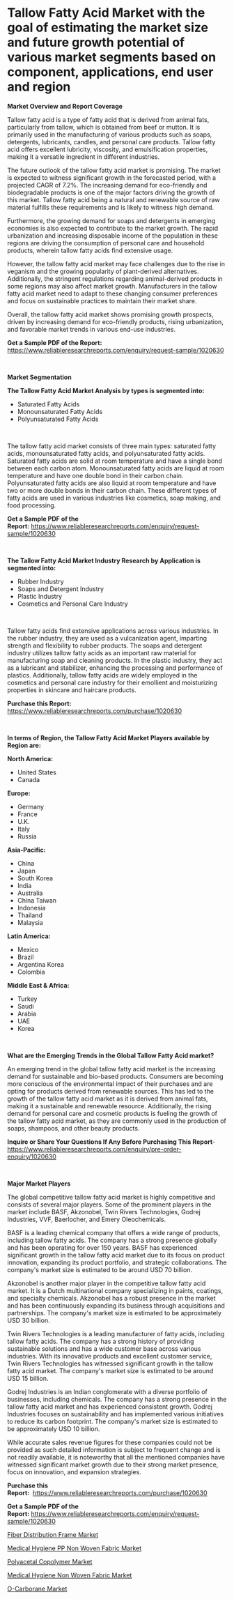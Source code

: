 <p><h1>Tallow Fatty Acid Market with the goal of estimating the market size and future growth potential of various market segments based on component, applications, end user and region</h1></p><p><strong>Market Overview and Report Coverage</strong></p>
<p><p>Tallow fatty acid is a type of fatty acid that is derived from animal fats, particularly from tallow, which is obtained from beef or mutton. It is primarily used in the manufacturing of various products such as soaps, detergents, lubricants, candles, and personal care products. Tallow fatty acid offers excellent lubricity, viscosity, and emulsification properties, making it a versatile ingredient in different industries.</p><p>The future outlook of the tallow fatty acid market is promising. The market is expected to witness significant growth in the forecasted period, with a projected CAGR of 7.2%. The increasing demand for eco-friendly and biodegradable products is one of the major factors driving the growth of this market. Tallow fatty acid being a natural and renewable source of raw material fulfills these requirements and is likely to witness high demand.</p><p>Furthermore, the growing demand for soaps and detergents in emerging economies is also expected to contribute to the market growth. The rapid urbanization and increasing disposable income of the population in these regions are driving the consumption of personal care and household products, wherein tallow fatty acids find extensive usage.</p><p>However, the tallow fatty acid market may face challenges due to the rise in veganism and the growing popularity of plant-derived alternatives. Additionally, the stringent regulations regarding animal-derived products in some regions may also affect market growth. Manufacturers in the tallow fatty acid market need to adapt to these changing consumer preferences and focus on sustainable practices to maintain their market share.</p><p>Overall, the tallow fatty acid market shows promising growth prospects, driven by increasing demand for eco-friendly products, rising urbanization, and favorable market trends in various end-use industries.</p></p>
<p><strong>Get a Sample PDF of the Report:</strong> <a href="https://www.reliableresearchreports.com/enquiry/request-sample/1020630">https://www.reliableresearchreports.com/enquiry/request-sample/1020630</a></p>
<p>&nbsp;</p>
<p><strong>Market Segmentation</strong></p>
<p><strong>The Tallow Fatty Acid Market Analysis by types is segmented into:</strong></p>
<p><ul><li>Saturated Fatty Acids</li><li>Monounsaturated Fatty Acids</li><li>Polyunsaturated Fatty Acids</li></ul></p>
<p>&nbsp;</p>
<p><p>The tallow fatty acid market consists of three main types: saturated fatty acids, monounsaturated fatty acids, and polyunsaturated fatty acids. Saturated fatty acids are solid at room temperature and have a single bond between each carbon atom. Monounsaturated fatty acids are liquid at room temperature and have one double bond in their carbon chain. Polyunsaturated fatty acids are also liquid at room temperature and have two or more double bonds in their carbon chain. These different types of fatty acids are used in various industries like cosmetics, soap making, and food processing.</p></p>
<p><strong>Get a Sample PDF of the Report:</strong>&nbsp;<a href="https://www.reliableresearchreports.com/enquiry/request-sample/1020630">https://www.reliableresearchreports.com/enquiry/request-sample/1020630</a></p>
<p>&nbsp;</p>
<p><strong>The Tallow Fatty Acid Market Industry Research by Application is segmented into:</strong></p>
<p><ul><li>Rubber Industry</li><li>Soaps and Detergent Industry</li><li>Plastic Industry</li><li>Cosmetics and Personal Care Industry</li></ul></p>
<p>&nbsp;</p>
<p><p>Tallow fatty acids find extensive applications across various industries. In the rubber industry, they are used as a vulcanization agent, imparting strength and flexibility to rubber products. The soaps and detergent industry utilizes tallow fatty acids as an important raw material for manufacturing soap and cleaning products. In the plastic industry, they act as a lubricant and stabilizer, enhancing the processing and performance of plastics. Additionally, tallow fatty acids are widely employed in the cosmetics and personal care industry for their emollient and moisturizing properties in skincare and haircare products.</p></p>
<p><strong>Purchase this Report:</strong>&nbsp; <a href="https://www.reliableresearchreports.com/purchase/1020630">https://www.reliableresearchreports.com/purchase/1020630</a></p>
<p>&nbsp;</p>
<p><strong>In terms of Region, the Tallow Fatty Acid Market Players available by Region are:</strong></p>
<p>
    <p> <strong> North America: </strong>
        <ul>
            <li>United States</li>
            <li>Canada</li>
        </ul>
        </p> 
    <p> <strong> Europe: </strong>
        <ul>
            <li>Germany</li>
            <li>France</li>
            <li>U.K.</li>
            <li>Italy</li>
            <li>Russia</li>
        </ul>
        </p> 
    <p> <strong> Asia-Pacific: </strong>
        <ul>
            <li>China</li>
            <li>Japan</li>
            <li>South Korea</li>
            <li>India</li>
            <li>Australia</li>
            <li>China Taiwan</li>
            <li>Indonesia</li>
            <li>Thailand</li>
            <li>Malaysia</li>
        </ul>
        </p> 
    <p> <strong> Latin America: </strong>
        <ul>
            <li>Mexico</li>
            <li>Brazil</li>
            <li>Argentina Korea</li>
            <li>Colombia</li>
        </ul>
        </p> 
    <p> <strong> Middle East & Africa: </strong>
        <ul>
            <li>Turkey</li>
            <li>Saudi</li>
            <li>Arabia</li>
            <li>UAE</li>
            <li>Korea</li>
        </ul>
    </p>
    </p>
<p>&nbsp;</p>
<p><strong>What are the Emerging Trends in the Global Tallow Fatty Acid market?</strong></p>
<p><p>An emerging trend in the global tallow fatty acid market is the increasing demand for sustainable and bio-based products. Consumers are becoming more conscious of the environmental impact of their purchases and are opting for products derived from renewable sources. This has led to the growth of the tallow fatty acid market as it is derived from animal fats, making it a sustainable and renewable resource. Additionally, the rising demand for personal care and cosmetic products is fueling the growth of the tallow fatty acid market, as they are commonly used in the production of soaps, shampoos, and other beauty products.</p></p>
<p><strong>Inquire or Share Your Questions If Any Before Purchasing This Report</strong>- <a href="https://www.reliableresearchreports.com/enquiry/pre-order-enquiry/1020630">https://www.reliableresearchreports.com/enquiry/pre-order-enquiry/1020630</a></p>
<p>&nbsp;</p>
<p><strong>Major Market Players</strong></p>
<p><p>The global competitive tallow fatty acid market is highly competitive and consists of several major players. Some of the prominent players in the market include BASF, Akzonobel, Twin Rivers Technologies, Godrej Industries, VVF, Baerlocher, and Emery Oleochemicals.</p><p>BASF is a leading chemical company that offers a wide range of products, including tallow fatty acids. The company has a strong presence globally and has been operating for over 150 years. BASF has experienced significant growth in the tallow fatty acid market due to its focus on product innovation, expanding its product portfolio, and strategic collaborations. The company's market size is estimated to be around USD 70 billion.</p><p>Akzonobel is another major player in the competitive tallow fatty acid market. It is a Dutch multinational company specializing in paints, coatings, and specialty chemicals. Akzonobel has a robust presence in the market and has been continuously expanding its business through acquisitions and partnerships. The company's market size is estimated to be approximately USD 30 billion.</p><p>Twin Rivers Technologies is a leading manufacturer of fatty acids, including tallow fatty acids. The company has a strong history of providing sustainable solutions and has a wide customer base across various industries. With its innovative products and excellent customer service, Twin Rivers Technologies has witnessed significant growth in the tallow fatty acid market. The company's market size is estimated to be around USD 15 billion.</p><p>Godrej Industries is an Indian conglomerate with a diverse portfolio of businesses, including chemicals. The company has a strong presence in the tallow fatty acid market and has experienced consistent growth. Godrej Industries focuses on sustainability and has implemented various initiatives to reduce its carbon footprint. The company's market size is estimated to be approximately USD 10 billion.</p><p>While accurate sales revenue figures for these companies could not be provided as such detailed information is subject to frequent change and is not readily available, it is noteworthy that all the mentioned companies have witnessed significant market growth due to their strong market presence, focus on innovation, and expansion strategies.</p></p>
<p><strong>Purchase this Report:</strong>&nbsp;&nbsp;<a href="https://www.reliableresearchreports.com/purchase/1020630">https://www.reliableresearchreports.com/purchase/1020630</a></p>
<p></p>
<p><strong>Get a Sample PDF of the Report:</strong>&nbsp;<a href="https://www.reliableresearchreports.com/enquiry/request-sample/1020630">https://www.reliableresearchreports.com/enquiry/request-sample/1020630</a></p>
<p><p><a href="https://medium.com/@abdulkazi7580/fiber-distribution-frame-market-size-growth-forecast-2023-2030-8d32704d4123">Fiber Distribution Frame Market</a></p><p><a href="https://www.reportprime.com/medical-hygiene-pp-non-woven-fabric-r10435">Medical Hygiene PP Non Woven Fabric Market</a></p><p><a href="https://www.linkedin.com/pulse/polyacetal-copolymer-market-size-share-global-analysis-bqvlf/">Polyacetal Copolymer Market</a></p><p><a href="https://www.reportprime.com/medical-hygiene-non-woven-fabric-r10437">Medical Hygiene Non Woven Fabric Market</a></p><p><a href="https://issuu.com/reportprime-2/docs/o-carborane-market-size-2030.pptx?fr=xKAE9_zU1NQ">O-Carborane Market</a></p></p>